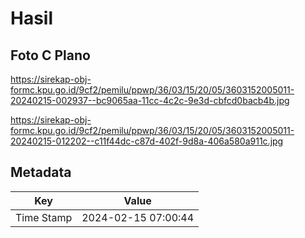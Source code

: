 # Hasil

## Foto C Plano

https://sirekap-obj-formc.kpu.go.id/9cf2/pemilu/ppwp/36/03/15/20/05/3603152005011-20240215-002937--bc9065aa-11cc-4c2c-9e3d-cbfcd0bacb4b.jpg

https://sirekap-obj-formc.kpu.go.id/9cf2/pemilu/ppwp/36/03/15/20/05/3603152005011-20240215-012202--c11f44dc-c87d-402f-9d8a-406a580a911c.jpg


## Metadata

| Key        | Value               |
| ---------- | ------------------- |
| Time Stamp | 2024-02-15 07:00:44 |



